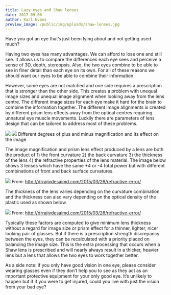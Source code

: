 ```yaml
---
title: Lazy eyes and Shaw lenses
date: 2017-09-06
author: Karl Evans
preview_image: /public/img/uploads/shaw-lenses.jpg
---
```


Have you got an eye that’s just been lying about and not getting used much?

Having two eyes has many advantages. We can afford to lose one and still see. It allows us to compare the differences each eye sees and perceive a sense of 3D, depth, stereopsis. Also, the two eyes combine to be able to see in finer detail than each eye on its own. For all of these reasons we should want our eyes to be able to combine their information.

However, some eyes are not matched and one side requires a prescription that is stronger than the other side. This creates a problem with unequal image sizes and unequal image alignment when looking away from the lens centre. The different image sizes for each eye make it hard for the brain to combine the information together. The different image alignments is created by different prism lens effects away from the optical centres requiring unnatural eye muscle movements. Luckily there are parameters of lens design that can be tailored to address most of these problems.

![](/img/uploads/fullsizerender-1.jpg) ![](/img/uploads/fullsizerender.jpg)
Different degrees of plus and minus magnification and its effect on the image

The image magnification and prism lens effect produced by a lens are both the product of 1) the front curvature 2) the back curvature 3) the thickness of the lens 4) the refractive properties of the lens material. The image below shows 3 lenses which have the same +4 or -4 total power but with different combinations of front and back surface curvatures.

![](/img/uploads/lens-form.jpg)
From: http://drrajivdesaimd.com/2015/03/26/refractive-error/

The thickness of the lens varies depending on the curvature combination and the thickness can also vary depending on the optical density of the plastic used as shown below.

![](/img/uploads/refractive-index-and-lens-thickness.jpg)
From: http://drrajivdesaimd.com/2015/03/26/refractive-error/

Typically these factors are computed to give minimum lens thickness without a regard for image size or prism effect for a thinner, lighter, nicer looking pair of glasses. But if there is a prescription strength discrepancy between the eyes, they can be recalculated with a priority placed on balancing the image size. This is the extra processing that occurs when a Shaw lens is prescribed and will nearly always result in a thicker, heavier lens but a lens that allows the two eyes to work together better.

As a side note: if you only have good vision in one eye, please consider wearing glasses even if they don’t help you to see as they act as an important protective equipment for your only good eye. It’s unlikely to happen but if if you were to get injured, could you live with just the vision from your bad eye?
